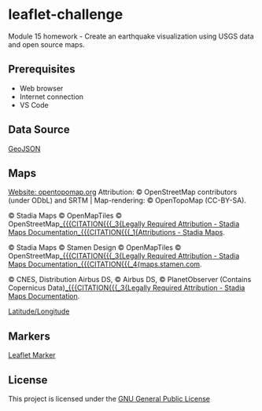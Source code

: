 # leaflet-challenge
Module 15 homework - Create an earthquake visualization using USGS data and open source maps.

## Prerequisites

- Web browser
- Internet connection
- VS Code

## Data Source
[GeoJSON](https://earthquake.usgs.gov/earthquakes/feed/v1.0/summary/all_week.geojson)

## Maps
[Website: opentopomap.org](https://opentopomap.org/?form=MG0AV3#map=3/33.21/-30.41)
Attribution: © OpenStreetMap contributors (under ODbL) and SRTM | Map-rendering: © OpenTopoMap (CC-BY-SA).

© Stadia Maps © OpenMapTiles © OpenStreetMap[_{{{CITATION{{{_3{Legally Required Attribution - Stadia Maps Documentation](https://docs.stadiamaps.com/attribution/)[_{{{CITATION{{{_1{Attributions - Stadia Maps](https://stadiamaps.com/attribution).

© Stadia Maps © Stamen Design © OpenMapTiles © OpenStreetMap[_{{{CITATION{{{_3{Legally Required Attribution - Stadia Maps Documentation](https://docs.stadiamaps.com/attribution/)[_{{{CITATION{{{_4{maps.stamen.com](https://maps.stamen.com/).

© CNES, Distribution Airbus DS, © Airbus DS, © PlanetObserver (Contains Copernicus Data)[_{{{CITATION{{{_3{Legally Required Attribution - Stadia Maps Documentation](https://docs.stadiamaps.com/attribution/).

[Latitude/Longitude](https://stackoverflow.com/questions/13785466/default-center-on-united-states)

## Markers
[Leaflet Marker](https://github.com/Leaflet/Leaflet.markercluster)

## License

This project is licensed under the [GNU General Public License](https://www.gnu.org/licenses/gpl-3.0.en.html)

